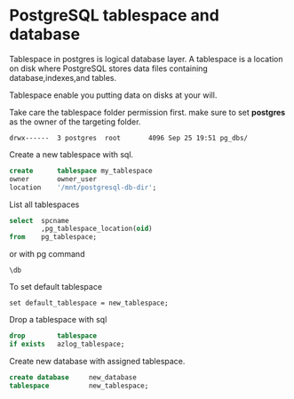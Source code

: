 # PostgreSQL tablespace and database 

Tablespace in postgres is logical database layer. A tablespace is a location on disk where PostgreSQL stores data files containing database,indexes,and tables.

Tablespace enable you putting data on disks at your will. 

Take care the tablespace folder permission first. make sure to set **postgres** as the owner of the targeting folder. 

```
drwx------  3 postgres  root       4096 Sep 25 19:51 pg_dbs/
```

Create a new tablespace with sql. 
```sql
create      tablespace my_tablespace 
owner       owner_user
location    '/mnt/postgresql-db-dir';
```

List all tablespaces 
```sql 
select  spcname
        ,pg_tablespace_location(oid) 
from    pg_tablespace;
```

or with pg command
```
\db
```

To set default tablespace 
```
set default_tablespace = new_tablespace;
```


Drop a tablespace with sql
```sql 
drop        tablespace 
if exists   azlog_tablespace;
```

Create new database with assigned tablespace.  
```sql
create database     new_database
tablespace          new_tablespace;
```
